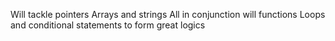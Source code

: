 Will tackle pointers
Arrays and strings
All in conjunction will functions
Loops and conditional statements to form great logics
